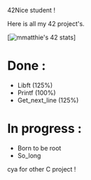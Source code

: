 42Nice student !

Here is all my 42 project's.

[![mmatthie's 42 stats](https://badge42.herokuapp.com/api/stats/mmatthie)]

# Done :

- Libft (125%)
- Printf (100%)
- Get_next_line (125%)

# In progress :

- Born to be root
- So_long

cya for other C project ! 
